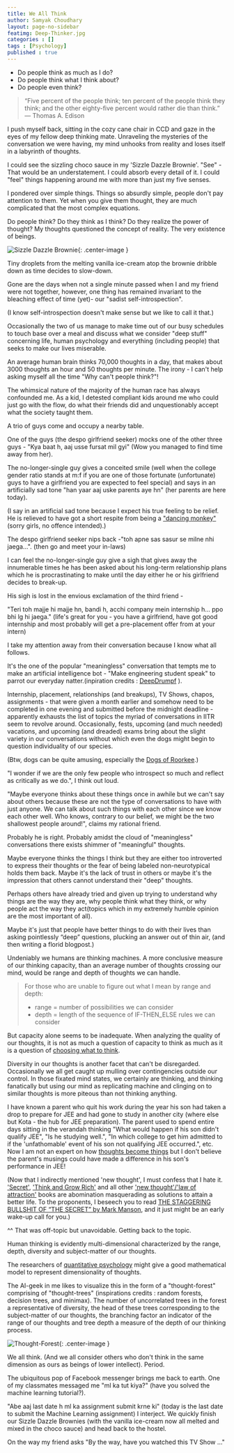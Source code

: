 ```yaml
---
title: We All Think
author: Samyak Choudhary
layout: page-no-sidebar
featimg: Deep-Thinker.jpg
categories : []
tags : [Psychology]
published : true
---
```


  + Do people think as much as I do?
  + Do people think what I think about?
  + Do people even think? 

> “Five percent of the people think; ten percent of the people think they think; and the other eighty-five percent would rather die than think.” ― Thomas A. Edison

I push myself back, sitting in the cozy cane chair in CCD and gaze in the eyes of my fellow deep thinking mate. Unraveling the mysteries of the conversation we were having, my mind unhooks from reality and loses itself in a labyrinth of thoughts. 

I could see the sizzling choco sauce in my 'Sizzle Dazzle Brownie'. "See" - That would be an understatement. I could absorb every detail of it. I could "feel" things happening around me with more than just my five senses.

I pondered over simple things. Things so absurdly simple, people don't pay attention to them. Yet when you give them thought, they are much complicated that the most complex equations.

Do people think? Do they think as I think? Do they realize the power of thought? My thoughts questioned the concept of reality. The very existence of beings.

![Sizzle Dazzle Brownie](http://samyakchoudhary.com/img/ccd-sizzle-dazzle-brownie.jpg){: .center-image }

Tiny droplets from the melting vanilla ice-cream atop the brownie dribble down as time decides to slow-down.

Gone are the days when not a single minute passed when I and my friend were not together, however, one thing has remained invariant to the bleaching effect of time (yet)- our "sadist self-introspection". 

(I know self-introspection doesn't make sense but we like to call it that.) 

Occasionally the two of us manage to make time out of our busy schedules to touch base over a meal and discuss what we consider "deep stuff" concerning life, human psychology and everything (including people) that seeks to make our lives miserable.

An average human brain thinks 70,000 thoughts in a day, that makes about 3000 thoughts an hour and 50 thoughts per minute. The irony - I can't help asking myself all the time "Why can't people think?"! 

The whimsical nature of the majority of the human race has always confounded me. As a kid, I detested compliant kids around me who could just go with the flow, do what their friends did and unquestionably accept what the society taught them. 

A trio of guys come and occupy a nearby table. 

  One of the guys (the despo girlfriend seeker) mocks one of the other three guys - "Kya baat h, aaj usse fursat mil gyi" (Wow you managed to find time away from her). 

  The no-longer-single guy gives a conceited smile (well when the college gender ratio stands at m:f if you are one of those fortunate (unfortunate) guys to have a girlfriend you are expected to feel special) and says in an artificially sad tone "han yaar aaj uske parents aye hn" (her parents are here today). 

(I say in an artificial sad tone because I expect his true feeling to be relief. He is relieved to have got a short respite from being a ["dancing monkey"](https://www.goodreads.com/quotes/696469-nick-and-i-we-sometimes-laugh-laugh-out-loud-at) (sorry girls, no offence intended).) 

  The despo girlfriend seeker nips back  -"toh apne sas sasur se milne nhi jaega...". (then go and meet your in-laws)

I can feel the no-longer-single guy give a sigh that gives away the innumerable times he has been asked about his long-term relationship plans which he is procrastinating to make until the day either he or his girlfriend decides to break-up. 

His sigh is lost in the envious exclamation of the third friend - 
  
  "Teri toh majje hi majje hn, bandi h, acchi company mein internship h... ppo bhi lg hi jaega." (life's great for you - you have a girlfriend, have got good internship and most probably will get a pre-placement offer from at your intern)

I take my attention away from their conversation because I know what all follows. 

It's the one of the popular "meaningless" conversation that tempts me to make an artificial intelligence bot - "Make engineering student speak" to parrot our everyday natter.(inpiration credits : [DeepDrumpf](https://www.gconew.com/tech/211678/atdeepdrumpf-is-an-ai-powered-twitterbot-that-tweets-like-donald-trump.html) ). 

Internship, placement, relationships (and breakups), TV Shows, chapos, assignments - that were given a month earlier and somehow need to be completed in one evening and submitted before the midnight deadline - apparently exhausts the list of topics the myriad of conversations in IITR seem to revolve around. Occasionally, fests, upcoming (and much needed) vacations, and upcoming (and dreaded) exams bring about the slight variety in our conversations without which even the dogs might begin to question individuality of our species.

(Btw, dogs can be quite amusing, especially the [Dogs of Roorkee](https://www.facebook.com/dogsofroorkee/).)

"I wonder if we are the only few people who introspect so much and reflect as critically as we do.", I think out loud.

"Maybe everyone thinks about these things once in awhile but we can't say about others because these are not the type of conversations to have with just anyone. We can talk about such things with each other since we know each other well. Who knows, contrary to our belief, we might be the two shallowest people around!", claims my rational friend.

Probably he is right. Probably amidst the cloud of "meaningless" conversations there exists shimmer of "meaningful" thoughts.

Maybe everyone thinks the things I think but they are either too introverted to express their thoughts or the fear of being labeled non-neurotypical holds them back. Maybe it's the lack of trust in others or maybe it's the impression that others cannot understand their "deep" thoughts. 

Perhaps others have already tried and given up trying to understand why things are the way they are, why people think what they think, or why people act the way they act(topics which in my extremely humble opinion are the most important of all). 

Maybe it's just that people have better things to do with their lives than asking pointlessly “deep” questions, plucking an answer out of thin air, (and then writing a florid blogpost.)

Undeniably we humans are thinking machines. A more conclusive measure of our thinking capacity, than an average number of thoughts crossing our mind, would be range and depth of thoughts we can handle.

>For those who are unable to figure out what I mean by range and depth: 
>
>  + range = number of possibilities we can consider
>  + depth = length of the sequence of IF-THEN_ELSE rules we can consider

But capacity alone seems to be inadequate. When analyzing the quality of our thoughts, it is not as much a question of capacity to think as much as it is a question of [choosing what to think](samyakchoudhary.com/axioms-of-maturity/). 

Diversity in our thoughts is another facet that can't be disregarded. Occasionally we all get caught up mulling over contingencies outside our control. In those fixated mind states, we certainly are thinking, and thinking fanatically but using our mind as replicating machine and clinging on to similar thoughts is more piteous than not thinking anything.

I have known a parent who quit his work during the year his son had taken a drop to prepare for JEE and had gone to study in another city (where else but Kota - the hub for JEE preparation). The parent used to spend entire days sitting in the verandah thinking "What would happen if his son didn't qualify JEE", "Is he studying well.", "In which college to get him admitted to if the 'unfathomable' event of his son not qualifying JEE occurred.", etc. Now I am not an expert on how [thoughts become things](http://www.successconsciousness.com/law-of-attraction-definitions.htm) but I don't believe the parent's musings could have made a difference in his son's performance in JEE!

(Now that I indirectly mentioned 'new thought', I must confess that I hate it. ['Secret'](https://www.goodreads.com/book/show/52529.The_Secret), ['Think and Grow Rich'](https://www.goodreads.com/book/show/1005.Think_and_Grow_Rich) and all other ['new thought'/'law of attraction'](http://www.thelawofattraction.com/top-10-law-of-attraction-books/) books are abomination masquerading as solutions to attain a better life. To the proponents, I beseech you to read [THE STAGGERING BULLSHIT OF “THE SECRET” by Mark Manson](http://markmanson.net/the-secret), and it just might be an early wake-up call for you.) 

^^ That was off-topic but unavoidable. Getting back to the topic.

Human thinking is evidently multi-dimensional characterized by the range, depth, diversity and subject-matter of our thoughts.

The researchers of [quantitative psychology](https://en.wikipedia.org/wiki/Quantitative_psychology) might give a good mathematical model to represent dimensionality of thoughts.

The AI-geek in me likes to visualize this in the form of a "thought-forest" comprising of "thought-trees" (inspirations credits : random forests, decision trees, and minimax). The number of uncorrelated trees in the forest a representative of diversity, the head of these trees corresponding to the subject-matter of our thoughts, the branching factor an indicator of the range of our thoughts and tree depth a measure of the depth of our thinking process.

![Thought-Forest](http://samyakchoudhary.com/img/thought_forest.png){: .center-image }

We all think. (And we all consider others who don't think in the same dimension as ours as beings of lower intellect). Period.

The ubiquitous pop of Facebook messenger brings me back to earth. One of my classmates messaged me "ml ka tut kiya?" (have you solved the machine learning tutorial?). 

"Abe aaj last date h ml ka assignment submit krne ki" (today is the last date to submit the Machine Learning assignment) I interject. We quickly finish our Sizzle Dazzle Brownies (with the vanilla ice-cream now all melted and mixed in the choco sauce) and head back to the hostel. 

On the way my friend asks "By the way, have you watched this TV Show ..."
